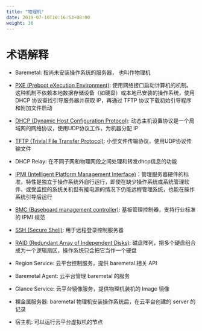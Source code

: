 ```yaml
---
title: "物理机"
date: 2019-07-10T10:16:53+08:00
weight: 30
---
```


# 术语解释

- Baremetal: 指尚未安装操作系统的服务器， 也叫作物理机
- [PXE (Preboot eXecution Environment)](https://zh.wikipedia.org/wiki/%E9%A2%84%E5%90%AF%E5%8A%A8%E6%89%A7%E8%A1%8C%E7%8E%AF%E5%A2%83): 使用网络接口启动计算机的机制。这种机制不依赖本地数据存储设备（如硬盘）或本地已安装的操作系统，使用 DHCP 协议查找引导服务器并获取 IP，再通过 TFTP 协议下载初始引导程序和附加文件启动
- [DHCP (Dynamic Host Configuration Protocol)](https://zh.wikipedia.org/wiki/%E5%8A%A8%E6%80%81%E4%B8%BB%E6%9C%BA%E8%AE%BE%E7%BD%AE%E5%8D%8F%E8%AE%AE): 动态主机设置协议是一个局域网的网络协议，使用UDP协议工作，为机器分配 IP
- [TFTP (Trivial File Transfer Protocol)](https://zh.wikipedia.org/wiki/%E5%B0%8F%E5%9E%8B%E6%96%87%E4%BB%B6%E4%BC%A0%E8%BE%93%E5%8D%8F%E8%AE%AE): 小型文件传输协议，使用UDP协议传输文件
- DHCP Relay: 在不同子网和物理网段之间处理和转发dhcp信息的功能
- [IPMI (Intelligent Platform Management Interface)](https://zh.wikipedia.org/wiki/IPMI)：管理服务器硬件的标准，特性是独立于操作系统外自行运行，即使在缺少操作系统或系统管理软件、或受监控的系统关机但有接电源的情况下仍能远程管理系统，也能在操作系统引导后运行
- [BMC (Baseboard management controller)](https://en.wikipedia.org/wiki/Intelligent_Platform_Management_Interface#Baseboard_management_controller): 基板管理控制器，支持行业标准的 IPMI 规范
- [SSH (Secure Shell)](https://zh.wikipedia.org/wiki/Secure_Shell): 用于远程登录控制服务器
- [RAID (Redundant Array of Independent Disks)](https://zh.wikipedia.org/wiki/RAID): 磁盘阵列，把多个硬盘组合成为一个逻辑扇区，操作系统只会把它当作一个硬盘

- Region Service: 云平台控制服务，提供 baremetal 相关 API
- Baremetal Agent: 云平台管理 baremetal 的服务
- Glance Service: 云平台镜像服务，提供物理机装机的 Image 镜像
- 裸金属服务器: baremetal 物理机安装操作系统后，在云平台创建的 server 的记录
- 宿主机: 可以运行云平台虚拟机的节点

